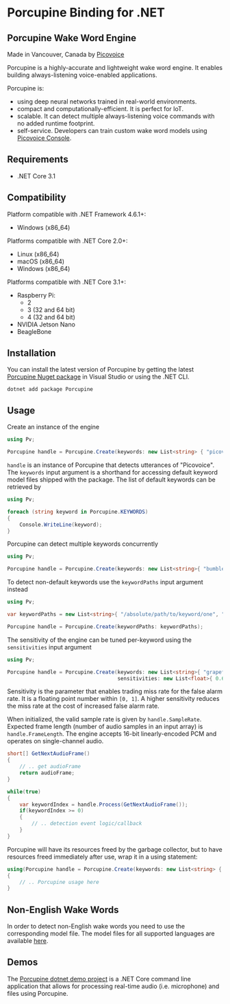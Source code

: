 # Porcupine Binding for .NET

## Porcupine Wake Word Engine

Made in Vancouver, Canada by [Picovoice](https://picovoice.ai)

Porcupine is a highly-accurate and lightweight wake word engine. It enables building always-listening voice-enabled
applications. 

Porcupine is:

- using deep neural networks trained in real-world environments.
- compact and computationally-efficient. It is perfect for IoT.
- scalable. It can detect multiple always-listening voice commands with no added runtime footprint.
- self-service. Developers can train custom wake word models using [Picovoice Console](https://picovoice.ai/console/).

## Requirements

- .NET Core 3.1

## Compatibility

Platform compatible with .NET Framework 4.6.1+:

- Windows (x86_64)

Platforms compatible with .NET Core 2.0+:

- Linux (x86_64)
- macOS (x86_64)
- Windows (x86_64)

Platforms compatible with .NET Core 3.1+:

- Raspberry Pi:
  - 2
  - 3 (32 and 64 bit)
  - 4 (32 and 64 bit)
- NVIDIA Jetson Nano
- BeagleBone

## Installation

You can install the latest version of Porcupine by getting the latest [Porcupine Nuget package](https://www.nuget.org/packages/Porcupine/)
in Visual Studio or using the .NET CLI.

```console
dotnet add package Porcupine
```

## Usage

Create an instance of the engine

```csharp
using Pv;

Porcupine handle = Porcupine.Create(keywords: new List<string> { "picovoice" });
```

`handle` is an instance of Porcupine that detects utterances of "Picovoice". The `keywords` input argument is a shorthand
for accessing default keyword model files shipped with the package. The list of default keywords can be retrieved by

```csharp
using Pv;

foreach (string keyword in Porcupine.KEYWORDS)
{
    Console.WriteLine(keyword);
}
```

Porcupine can detect multiple keywords concurrently

```csharp
using Pv;

Porcupine handle = Porcupine.Create(keywords: new List<string>{ "bumblebee", "picovoice" });
```

To detect non-default keywords use the `keywordPaths` input argument instead

```csharp
using Pv;

var keywordPaths = new List<string>{ "/absolute/path/to/keyword/one", "/absolute/path/to/keyword/two", ...}

Porcupine handle = Porcupine.Create(keywordPaths: keywordPaths);
```

The sensitivity of the engine can be tuned per-keyword using the `sensitivities` input argument

```csharp
using Pv;

Porcupine handle = Porcupine.Create(keywords: new List<string>{ "grapefruit", "porcupine" },  
                                    sensitivities: new List<float>{ 0.6f, 0.35f });
```

Sensitivity is the parameter that enables trading miss rate for the false alarm rate. It is a floating point number within
`[0, 1]`. A higher sensitivity reduces the miss rate at the cost of increased false alarm rate.

When initialized, the valid sample rate is given by `handle.SampleRate`. Expected frame length (number of audio samples
in an input array) is `handle.FrameLength`. The engine accepts 16-bit linearly-encoded PCM and operates on
single-channel audio.

```csharp
short[] GetNextAudioFrame()
{
    // .. get audioFrame
    return audioFrame;
}

while(true)
{
    var keywordIndex = handle.Process(GetNextAudioFrame());
    if(keywordIndex >= 0)
    {
	    // .. detection event logic/callback
    }
}
```

Porcupine will have its resources freed by the garbage collector, but to have resources freed  immediately after use,
wrap it in a using statement: 

```csharp
using(Porcupine handle = Porcupine.Create(keywords: new List<string> { "picovoice" }))
{
    // .. Porcupine usage here
}
```

## Non-English Wake Words

In order to detect non-English wake words you need to use the corresponding model file. The model files for all supported languages are available [here](/lib/common).

## Demos

The [Porcupine dotnet demo project](/demo/dotnet) is a .NET Core command line application that allows for 
processing real-time audio (i.e. microphone) and files using Porcupine.
